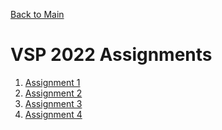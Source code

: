 [Back to Main](../)

# VSP 2022 Assignments

1. [Assignment 1](./assignment-1)
2. [Assignment 2](./assignment-2)
3. [Assignment 3]()
4. [Assignment 4]()
